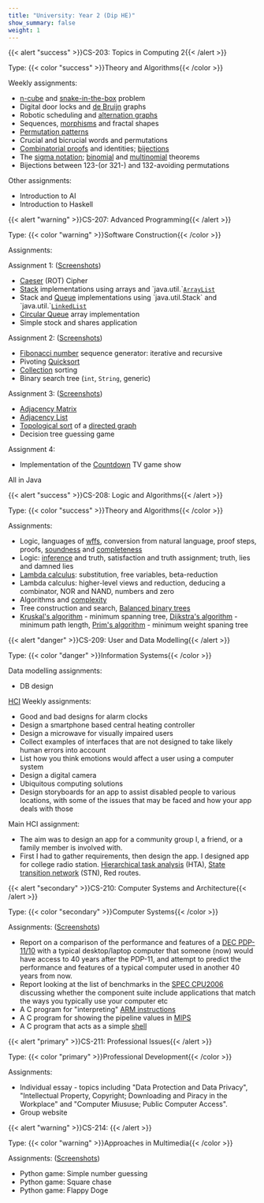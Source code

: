 ```yaml
---
title: "University: Year 2 (Dip HE)"
show_summary: false
weight: 1
---
```


{{< alert "success" >}}CS-203: Topics in Computing 2{{< /alert >}}

Type: {{< color "success" >}}Theory and Algorithms{{< /color >}}

Weekly assignments:

* [n-cube](https://en.wikipedia.org/wiki/Hypercube) and [snake-in-the-box](https://en.wikipedia.org/wiki/Snake-in-the-box) problem
* Digital door locks and [de Bruijn](https://en.wikipedia.org/wiki/De_Bruijn_graph) graphs
* Robotic scheduling and [alternation graphs](https://personal.cis.strath.ac.uk/sergey.kitaev/index_files/Papers/wg2.pdf)
* Sequences, [morphisms](https://en.wikipedia.org/wiki/Morphism) and fractal shapes
* [Permutation patterns](https://en.wikipedia.org/wiki/Permutation_pattern)
* Crucial and bicrucial words and permutations
* [Combinatorial proofs](https://en.wikipedia.org/wiki/Combinatorial_proof) and identities; [bijections](https://en.wikipedia.org/wiki/Bijection)
* The [sigma notation](https://en.wikipedia.org/wiki/Summation#Capital-sigma_notation); [binomial](https://en.wikipedia.org/wiki/Binomial_theorem) and [multinomial](https://en.wikipedia.org/wiki/Multinomial_theorem) theorems
* Bijections between 123-(or 321-) and 132-avoiding permutations

Other assignments:

* Introduction to AI
* Introduction to Haskell

{{< alert "warning" >}}CS-207: Advanced Programming{{< /alert >}}

Type: {{< color "warning" >}}Software Construction{{< /color >}}

Assignments:

Assignment 1: ([Screenshots](https://imgur.com/a/9OXXZ))

* [Caeser](https://en.wikipedia.org/wiki/Caesar_cipher) (ROT) Cipher
* [Stack](https://en.wikipedia.org/wiki/Stack_(abstract_data_type)) implementations using arrays and `java.util.`[`ArrayList`](https://docs.oracle.com/javase/7/docs/api/java/util/ArrayList.html)
* Stack and [Queue](https://en.wikipedia.org/wiki/Queue_(abstract_data_type)) implementations using `java.util.Stack` and `java.util.`[`LinkedList`](https://en.wikipedia.org/wiki/Linked_list)
* [Circular Queue](https://en.wikipedia.org/wiki/Circular_buffer) array implementation
* Simple stock and shares application

Assignment 2: ([Screenshots](https://imgur.com/a/QR2Ho))

* [Fibonacci number](https://en.wikipedia.org/wiki/Fibonacci_number) sequence generator: iterative and recursive
* Pivoting [Quicksort](https://en.wikipedia.org/wiki/Quicksort)
* [Collection](https://en.wikipedia.org/wiki/Java_collections_framework) sorting
* Binary search tree (`int`, `String`, generic)

Assignment 3: ([Screenshots](https://imgur.com/a/UOmxU))

* [Adjacency Matrix](https://en.wikipedia.org/wiki/Adjacency_matrix)
* [Adjacency List](https://en.wikipedia.org/wiki/Adjacency_list)
* [Topological sort](https://en.wikipedia.org/wiki/Topological_sorting) of a [directed graph](https://en.wikipedia.org/wiki/Directed_graph)
* Decision tree guessing game

Assignment 4:

* Implementation of the [Countdown](https://en.wikipedia.org/wiki/Countdown_(game_show)#Format) TV game show

All in Java

{{< alert "success" >}}CS-208: Logic and Algorithms{{< /alert >}}

Type: {{< color "success" >}}Theory and Algorithms{{< /color >}}

Assignments:

* Logic, languages of [wffs](https://en.wikipedia.org/wiki/Well-formed_formula), conversion from natural language, proof steps, proofs, [soundness](https://en.wikipedia.org/wiki/Soundness) and [completeness](https://en.wikipedia.org/wiki/Completeness_(logic))
* Logic: [inference](https://en.wikipedia.org/wiki/Inference) and truth, satisfaction and truth assignment; truth, lies and damned lies
* [Lambda calculus](https://en.wikipedia.org/wiki/Lambda_calculus): substitution, free variables, beta-reduction
* Lambda calculus: higher-level views and reduction, deducing a combinator, NOR and NAND, numbers and zero
* Algorithms and [complexity](https://en.wikipedia.org/wiki/Computational_complexity_theory)
* Tree construction and search, [Balanced binary trees](https://en.wikipedia.org/wiki/Self-balancing_binary_search_tree)
* [Kruskal's algorithm](https://en.wikipedia.org/wiki/Kruskal%27s_algorithm) - minimum spanning tree, [Dijkstra's algorithm](https://en.wikipedia.org/wiki/Dijkstra%27s_algorithm) - minimum path length, [Prim's algorithm](https://en.wikipedia.org/wiki/Prim%27s_algorithm) - minimum weight spaning tree

{{< alert "danger" >}}CS-209: User and Data Modelling{{< /alert >}}

Type: {{< color "danger" >}}Information Systems{{< /color >}}

Data modelling assignments:

* DB design

[HCI](https://en.wikipedia.org/wiki/Human–computer_interaction) Weekly assignments:

* Good and bad designs for alarm clocks
* Design a smartphone based central heating controller
* Design a microwave for visually impaired users
* Collect examples of interfaces that are not designed to take likely human errors into account
* List how you think emotions would affect a user using a computer system
* Design a digital camera
* Ubiquitous computing solutions
* Design storyboards for an app to assist disabled people to various locations, with some of the issues that may be faced and how your app deals with those

Main HCI assignment:

* The aim was to design an app for a community group I, a friend, or a family member is involved with.
* First I had to gather requirements, then design the app. I designed app for college radio station. [Hierarchical task analysis](https://en.wikipedia.org/wiki/Task_analysis) (HTA), [State transition network](https://en.wikipedia.org/wiki/State_transition_network) (STN), Red routes.

{{< alert "secondary" >}}CS-210: Computer Systems and Architecture{{< /alert >}}

Type: {{< color "secondary" >}}Computer Systems{{< /color >}}

Assignments: ([Screenshots](https://imgur.com/a/AJ1aP))

* Report on a comparison of the performance and features of a [DEC PDP-11/10](https://en.wikipedia.org/wiki/PDP-11) with a typical desktop/laptop computer that someone (now) would have access to 40 years after the PDP-11, and attempt to predict the performance and features of a typical computer used in another 40 years from now.
* Report looking at the list of benchmarks in the [SPEC CPU2006](https://www.spec.org/cpu2006/) discussing whether the component suite include applications that match the ways you typically use your computer etc
* A C program for "interpreting" [ARM instructions](https://en.wikipedia.org/wiki/ARM_architecture)
* A C program for showing the pipeline values in [MIPS](https://en.wikipedia.org/wiki/MIPS_instruction_set)
* A C program that acts as a simple [shell](https://en.wikipedia.org/wiki/Command-line_interface)

{{< alert "primary" >}}CS-211: Professional Issues{{< /alert >}}

Type: {{< color "primary" >}}Professional Development{{< /color >}}

Assignments:

* Individual essay - topics including "Data Protection and Data Privacy", "Intellectual Property, Copyright; Downloading and Piracy in the Workplace" and "Computer Miususe; Public Computer Access".
* Group website

{{< alert "warning" >}}CS-214: {{< /alert >}}

Type: {{< color "warning" >}}Approaches in Multimedia{{< /color >}}

Assignments: ([Screenshots](https://imgur.com/a/JQpiR))

* Python game: Simple number guessing
* Python game: Square chase
* Python game: Flappy Doge
